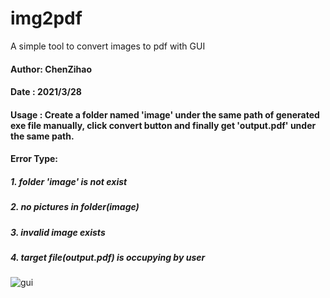 # img2pdf
A simple tool to convert images to pdf with GUI
#### Author: ChenZihao
#### Date  : 2021/3/28
#### Usage : Create a folder named 'image' under the same path of generated exe file manually, click convert button and finally get 'output.pdf' under the same path.
#### Error Type:
##### 1. folder 'image' is not exist
##### 2. no pictures in folder(image)
##### 3. invalid image exists
##### 4. target file(output.pdf) is occupying by user
![gui](https://raw.githubusercontent.com/czhiemma/img2pdf/main/GUI.jpg)
